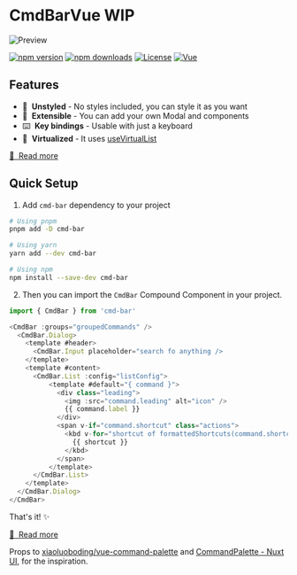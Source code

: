 # CmdBarVue WIP

![Preview](public/preview.png)

[![npm version][npm-version-src]][npm-version-href]
[![npm downloads][npm-downloads-src]][npm-downloads-href]
[![License][license-src]][license-href]
[![Vue][vue-src]][vue-href]

## Features

- 🎨&nbsp; **Unstyled** - No styles included, you can style it as you want
- 🧩&nbsp; **Extensible** - You can add your own Modal and components
- ⌨️&nbsp; **Key bindings** - Usable with just a keyboard
- 🧙‍&nbsp; **Virtualized** - It uses [useVirtualList](https://vueuse.org/core/useVirtualList/#usevirtuallist)

[📖 &nbsp;Read more](https://cmd-bar.nuxt.space)

## Quick Setup

1. Add `cmd-bar` dependency to your project

```bash
# Using pnpm
pnpm add -D cmd-bar

# Using yarn
yarn add --dev cmd-bar

# Using npm
npm install --save-dev cmd-bar
```

2. Then you can import the `CmdBar` Compound Component in your project.
```ts
import { CmdBar } from 'cmd-bar'

<CmdBar :groups="groupedCommands" />
  <CmdBar.Dialog>
    <template #header>
      <CmdBar.Input placeholder="search fo anything />
    </template>
    <template #content>
      <CmdBar.List :config="listConfig">
          <template #default="{ command }">
            <div class="leading">
              <img :src="command.leading" alt="icon" />
              {{ command.label }}
            </div>
            <span v-if="command.shortcut" class="actions">
              <kbd v-for="shortcut of formattedShortcuts(command.shortcut)" :key="shortcut">
                {{ shortcut }}
              </kbd>
            </span>
          </template>
      </CmdBar.List>
    </template>
  </CmdBar.Dialog>
</CmdBar>
```

That's it! ✨

[📖 &nbsp;Read more](https://cmd-bar.nuxt.space/introduction/getting-started)

Props to [xiaoluoboding/vue-command-palette](https://github.com/xiaoluoboding/vue-command-palette)  and [CommandPalette - Nuxt UI](https://ui.nuxt.com/navigation/command-palette), for the inspiration.

<!-- Badges -->
[npm-version-src]: https://img.shields.io/npm/v/cmd-bar/latest.svg?style=flat&colorA=18181B&colorB=28CF8D
[npm-version-href]: https://npmjs.com/package/cmd-bar

[npm-downloads-src]: https://img.shields.io/npm/dm/cmd-bar.svg?style=flat&colorA=18181B&colorB=28CF8D
[npm-downloads-href]: https://npmjs.com/package/cmd-bar

[license-src]: https://img.shields.io/npm/l/cmd-bar.svg?style=flat&colorA=18181B&colorB=28CF8D
[license-href]: https://npmjs.com/package/cmd-bar

[vue-src]: https://img.shields.io/badge/Vue-18181B?&logo=vue.js
[vue-href]: https://vuejs.org



